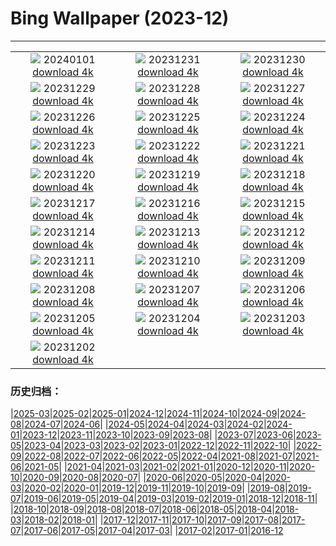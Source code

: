 # Bing Wallpaper (2023-12)
**************
| | | |
| :----: | :----: | :----: |
| ![](https://www.bing.com/th?id=OHR.ThailandNewYears_EN-US7115555089_1920x1080.jpg) 20240101 [download 4k](https://www.bing.com/th?id=OHR.ThailandNewYears_EN-US7115555089_UHD.jpg) | ![](https://www.bing.com/th?id=OHR.TadamiWinter_EN-US6973402256_1920x1080.jpg) 20231231 [download 4k](https://www.bing.com/th?id=OHR.TadamiWinter_EN-US6973402256_UHD.jpg) | ![](https://www.bing.com/th?id=OHR.BlueAmsterdam_EN-US6868017848_1920x1080.jpg) 20231230 [download 4k](https://www.bing.com/th?id=OHR.BlueAmsterdam_EN-US6868017848_UHD.jpg) |
| ![](https://www.bing.com/th?id=OHR.GreenlandHumpback_EN-US0330682837_1920x1080.jpg) 20231229 [download 4k](https://www.bing.com/th?id=OHR.GreenlandHumpback_EN-US0330682837_UHD.jpg) | ![](https://www.bing.com/th?id=OHR.KirkjufellAurora_EN-US0249270913_1920x1080.jpg) 20231228 [download 4k](https://www.bing.com/th?id=OHR.KirkjufellAurora_EN-US0249270913_UHD.jpg) | ![](https://www.bing.com/th?id=OHR.BoxingDaySunrise_EN-US9951041123_1920x1080.jpg) 20231227 [download 4k](https://www.bing.com/th?id=OHR.BoxingDaySunrise_EN-US9951041123_UHD.jpg) |
| ![](https://www.bing.com/th?id=OHR.CaribouChristmas_EN-US9744655068_1920x1080.jpg) 20231226 [download 4k](https://www.bing.com/th?id=OHR.CaribouChristmas_EN-US9744655068_UHD.jpg) | ![](https://www.bing.com/th?id=OHR.EstoniaXmasEve_EN-US9431079565_1920x1080.jpg) 20231225 [download 4k](https://www.bing.com/th?id=OHR.EstoniaXmasEve_EN-US9431079565_UHD.jpg) | ![](https://www.bing.com/th?id=OHR.FestivusPenguins_EN-US9322662873_1920x1080.jpg) 20231224 [download 4k](https://www.bing.com/th?id=OHR.FestivusPenguins_EN-US9322662873_UHD.jpg) |
| ![](https://www.bing.com/th?id=OHR.LjubljanaLights_EN-US9215683814_1920x1080.jpg) 20231223 [download 4k](https://www.bing.com/th?id=OHR.LjubljanaLights_EN-US9215683814_UHD.jpg) | ![](https://www.bing.com/th?id=OHR.BavarianSolstice_EN-US9111666986_1920x1080.jpg) 20231222 [download 4k](https://www.bing.com/th?id=OHR.BavarianSolstice_EN-US9111666986_UHD.jpg) | ![](https://www.bing.com/th?id=OHR.ValGardenaItaly_EN-US8887980856_1920x1080.jpg) 20231221 [download 4k](https://www.bing.com/th?id=OHR.ValGardenaItaly_EN-US8887980856_UHD.jpg) |
| ![](https://www.bing.com/th?id=OHR.WarsawChristmas_EN-US8819312496_1920x1080.jpg) 20231220 [download 4k](https://www.bing.com/th?id=OHR.WarsawChristmas_EN-US8819312496_UHD.jpg) | ![](https://www.bing.com/th?id=OHR.CapitolReefSnow_EN-US8594085615_1920x1080.jpg) 20231219 [download 4k](https://www.bing.com/th?id=OHR.CapitolReefSnow_EN-US8594085615_UHD.jpg) | ![](https://www.bing.com/th?id=OHR.WinterWaxwings_EN-US8520915413_1920x1080.jpg) 20231218 [download 4k](https://www.bing.com/th?id=OHR.WinterWaxwings_EN-US8520915413_UHD.jpg) |
| ![](https://www.bing.com/th?id=OHR.GrandPlaceXmas_EN-US8451269457_1920x1080.jpg) 20231217 [download 4k](https://www.bing.com/th?id=OHR.GrandPlaceXmas_EN-US8451269457_UHD.jpg) | ![](https://www.bing.com/th?id=OHR.SantaPark_EN-US8274997583_1920x1080.jpg) 20231216 [download 4k](https://www.bing.com/th?id=OHR.SantaPark_EN-US8274997583_UHD.jpg) | ![](https://www.bing.com/th?id=OHR.BorealOwl_EN-US1112219806_1920x1080.jpg) 20231215 [download 4k](https://www.bing.com/th?id=OHR.BorealOwl_EN-US1112219806_UHD.jpg) |
| ![](https://www.bing.com/th?id=OHR.LofotenRorbu_EN-US1036629496_1920x1080.jpg) 20231214 [download 4k](https://www.bing.com/th?id=OHR.LofotenRorbu_EN-US1036629496_UHD.jpg) | ![](https://www.bing.com/th?id=OHR.Poinsettia_EN-US0450019921_1920x1080.jpg) 20231213 [download 4k](https://www.bing.com/th?id=OHR.Poinsettia_EN-US0450019921_UHD.jpg) | ![](https://www.bing.com/th?id=OHR.MountainDayChina_EN-US0394775210_1920x1080.jpg) 20231212 [download 4k](https://www.bing.com/th?id=OHR.MountainDayChina_EN-US0394775210_UHD.jpg) |
| ![](https://www.bing.com/th?id=OHR.SaharaDunes_EN-US0324387398_1920x1080.jpg) 20231211 [download 4k](https://www.bing.com/th?id=OHR.SaharaDunes_EN-US0324387398_UHD.jpg) | ![](https://www.bing.com/th?id=OHR.PatagoniaGuanaco_EN-US0251074250_1920x1080.jpg) 20231210 [download 4k](https://www.bing.com/th?id=OHR.PatagoniaGuanaco_EN-US0251074250_UHD.jpg) | ![](https://www.bing.com/th?id=OHR.JerseyIsland_EN-US0109101063_1920x1080.jpg) 20231209 [download 4k](https://www.bing.com/th?id=OHR.JerseyIsland_EN-US0109101063_UHD.jpg) |
| ![](https://www.bing.com/th?id=OHR.PearlHarborArizona_EN-US9996821390_1920x1080.jpg) 20231208 [download 4k](https://www.bing.com/th?id=OHR.PearlHarborArizona_EN-US9996821390_UHD.jpg) | ![](https://www.bing.com/th?id=OHR.CERNCenter_EN-US9854867489_1920x1080.jpg) 20231207 [download 4k](https://www.bing.com/th?id=OHR.CERNCenter_EN-US9854867489_UHD.jpg) | ![](https://www.bing.com/th?id=OHR.AlpsCastles_EN-US9735484506_1920x1080.jpg) 20231206 [download 4k](https://www.bing.com/th?id=OHR.AlpsCastles_EN-US9735484506_UHD.jpg) |
| ![](https://www.bing.com/th?id=OHR.CheetahDay_EN-US6775219587_1920x1080.jpg) 20231205 [download 4k](https://www.bing.com/th?id=OHR.CheetahDay_EN-US6775219587_UHD.jpg) | ![](https://www.bing.com/th?id=OHR.VermilionCliffs_EN-US9543863428_1920x1080.jpg) 20231204 [download 4k](https://www.bing.com/th?id=OHR.VermilionCliffs_EN-US9543863428_UHD.jpg) | ![](https://www.bing.com/th?id=OHR.AngkorPark_EN-US8869976296_1920x1080.jpg) 20231203 [download 4k](https://www.bing.com/th?id=OHR.AngkorPark_EN-US8869976296_UHD.jpg) |
| ![](https://www.bing.com/th?id=OHR.IcebergAntarctica_EN-US8733526190_1920x1080.jpg) 20231202 [download 4k](https://www.bing.com/th?id=OHR.IcebergAntarctica_EN-US8733526190_UHD.jpg) |  |  |

### 历史归档：

|[2025-03](bing/2025-03/2025-03.md)|[2025-02](bing/2025-02/2025-02.md)|[2025-01](bing/2025-01/2025-01.md)|[2024-12](bing/2024-12/2024-12.md)|[2024-11](bing/2024-11/2024-11.md)|[2024-10](bing/2024-10/2024-10.md)|[2024-09](bing/2024-09/2024-09.md)|[2024-08](bing/2024-08/2024-08.md)|[2024-07](bing/2024-07/2024-07.md)|[2024-06](bing/2024-06/2024-06.md)|
|[2024-05](bing/2024-05/2024-05.md)|[2024-04](bing/2024-04/2024-04.md)|[2024-03](bing/2024-03/2024-03.md)|[2024-02](bing/2024-02/2024-02.md)|[2024-01](bing/2024-01/2024-01.md)|[2023-12](bing/2023-12/2023-12.md)|[2023-11](bing/2023-11/2023-11.md)|[2023-10](bing/2023-10/2023-10.md)|[2023-09](bing/2023-09/2023-09.md)|[2023-08](bing/2023-08/2023-08.md)|
|[2023-07](bing/2023-07/2023-07.md)|[2023-06](bing/2023-06/2023-06.md)|[2023-05](bing/2023-05/2023-05.md)|[2023-04](bing/2023-04/2023-04.md)|[2023-03](bing/2023-03/2023-03.md)|[2023-02](bing/2023-02/2023-02.md)|[2023-01](bing/2023-01/2023-01.md)|[2022-12](bing/2022-12/2022-12.md)|[2022-11](bing/2022-11/2022-11.md)|[2022-10](bing/2022-10/2022-10.md)|
|[2022-09](bing/2022-09/2022-09.md)|[2022-08](bing/2022-08/2022-08.md)|[2022-07](bing/2022-07/2022-07.md)|[2022-06](bing/2022-06/2022-06.md)|[2022-05](bing/2022-05/2022-05.md)|[2022-04](bing/2022-04/2022-04.md)|[2021-08](bing/2021-08/2021-08.md)|[2021-07](bing/2021-07/2021-07.md)|[2021-06](bing/2021-06/2021-06.md)|[2021-05](bing/2021-05/2021-05.md)|
|[2021-04](bing/2021-04/2021-04.md)|[2021-03](bing/2021-03/2021-03.md)|[2021-02](bing/2021-02/2021-02.md)|[2021-01](bing/2021-01/2021-01.md)|[2020-12](bing/2020-12/2020-12.md)|[2020-11](bing/2020-11/2020-11.md)|[2020-10](bing/2020-10/2020-10.md)|[2020-09](bing/2020-09/2020-09.md)|[2020-08](bing/2020-08/2020-08.md)|[2020-07](bing/2020-07/2020-07.md)|
|[2020-06](bing/2020-06/2020-06.md)|[2020-05](bing/2020-05/2020-05.md)|[2020-04](bing/2020-04/2020-04.md)|[2020-03](bing/2020-03/2020-03.md)|[2020-02](bing/2020-02/2020-02.md)|[2020-01](bing/2020-01/2020-01.md)|[2019-12](bing/2019-12/2019-12.md)|[2019-11](bing/2019-11/2019-11.md)|[2019-10](bing/2019-10/2019-10.md)|[2019-09](bing/2019-09/2019-09.md)|
|[2019-08](bing/2019-08/2019-08.md)|[2019-07](bing/2019-07/2019-07.md)|[2019-06](bing/2019-06/2019-06.md)|[2019-05](bing/2019-05/2019-05.md)|[2019-04](bing/2019-04/2019-04.md)|[2019-03](bing/2019-03/2019-03.md)|[2019-02](bing/2019-02/2019-02.md)|[2019-01](bing/2019-01/2019-01.md)|[2018-12](bing/2018-12/2018-12.md)|[2018-11](bing/2018-11/2018-11.md)|
|[2018-10](bing/2018-10/2018-10.md)|[2018-09](bing/2018-09/2018-09.md)|[2018-08](bing/2018-08/2018-08.md)|[2018-07](bing/2018-07/2018-07.md)|[2018-06](bing/2018-06/2018-06.md)|[2018-05](bing/2018-05/2018-05.md)|[2018-04](bing/2018-04/2018-04.md)|[2018-03](bing/2018-03/2018-03.md)|[2018-02](bing/2018-02/2018-02.md)|[2018-01](bing/2018-01/2018-01.md)|
|[2017-12](bing/2017-12/2017-12.md)|[2017-11](bing/2017-11/2017-11.md)|[2017-10](bing/2017-10/2017-10.md)|[2017-09](bing/2017-09/2017-09.md)|[2017-08](bing/2017-08/2017-08.md)|[2017-07](bing/2017-07/2017-07.md)|[2017-06](bing/2017-06/2017-06.md)|[2017-05](bing/2017-05/2017-05.md)|[2017-04](bing/2017-04/2017-04.md)|[2017-03](bing/2017-03/2017-03.md)|
|[2017-02](bing/2017-02/2017-02.md)|[2017-01](bing/2017-01/2017-01.md)|[2016-12](bing/2016-12/2016-12.md)
